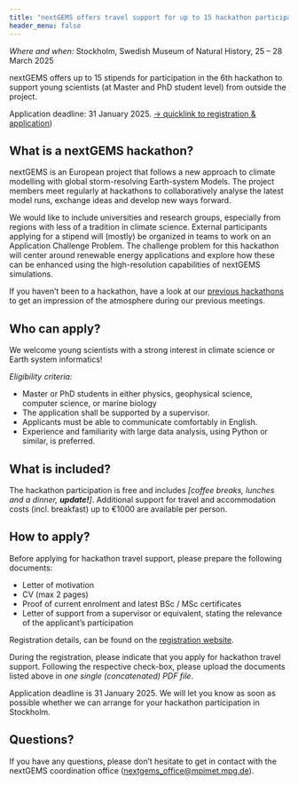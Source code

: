 ```yaml
---
title: "nextGEMS offers travel support for up to 15 hackathon participants"
header_menu: false
---
```


*Where and when:* Stockholm, Swedish Museum of Natural History, 25 – 28 March 2025

nextGEMS offers up to 15 stipends for participation in the 6th hackathon to support young scientists (at Master and PhD student level) from outside the project.

Application deadline: 31 January 2025.
[-> quicklink to registration & application]())

## What is a nextGEMS hackathon?

nextGEMS is an European project that follows a new approach to climate modelling with global storm-resolving Earth-system Models. The project members meet regularly at hackathons to collaboratively analyse the latest model runs, exchange ideas and develop new ways forward.

We would like to include universities and research groups, especially from regions with less of a tradition in climate science. External participants applying for a stipend will (mostly) be organized in teams to work on an Application Challenge Problem. The challenge problem for this hackathon will center around renewable energy applications and explore how these can be enhanced using the high-resolution capabilities of nextGEMS simulations.


If you haven’t been to a hackathon, have a look at our [previous hackathons](https://nextgems-h2020.eu/hackathon/) to get an impression of the atmosphere during our previous meetings.

## Who can apply?

We welcome young scientists with a strong interest in climate science or Earth system informatics!

*Eligibility criteria:*

- Master or PhD students in either physics, geophysical science, computer science, or marine biology
- The application shall be supported by a supervisor.
- Applicants must be able to communicate comfortably in English.
- Experience and familiarity with large data analysis, using Python or similar, is preferred.

## What is included?

The hackathon participation is free and includes *[coffee breaks, lunches and a dinner, **update!**]*. Additional support for travel and accommodation costs (incl. breakfast) up to €1000 are available per person.


## How to apply?

Before applying for hackathon travel support, please prepare the following documents:

- Letter of motivation
- CV (max 2 pages)
- Proof of current enrolment and latest BSc / MSc certificates
- Letter of support from a supervisor or equivalent, stating the relevance of the applicant’s participation

Registration details, can be found on the [registration website]().

During the registration, please indicate that you apply for hackathon travel support. Following the respective check-box, please upload the documents listed above in *one single (concatenated) PDF file*.

Application deadline is 31 January 2025.
We will let you know as soon as possible whether we can arrange for your hackathon participation in Stockholm.

## Questions?

If you have any questions, please don’t hesitate to get in contact with the nextGEMS coordination office (nextgems_office@mpimet.mpg.de).
